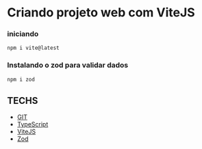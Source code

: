 # Criando projeto web com ViteJS

### iniciando
```
npm i vite@latest

```


### Instalando o zod para validar dados
```js
npm i zod
```


## TECHS
- [GIT](https://git-scm.com/)
- [TypeScript](https://www.typescriptlang.org/)
- [ViteJS](https://vitejs.dev/)
- [Zod](https://zod.dev/)